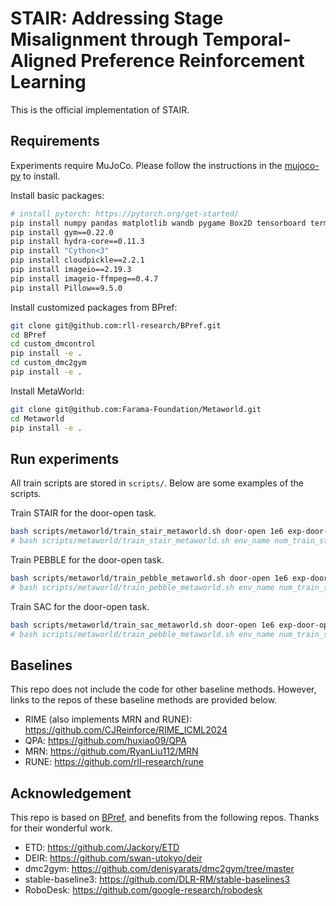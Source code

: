 # STAIR: Addressing Stage Misalignment through Temporal-Aligned Preference Reinforcement Learning

This is the official implementation of STAIR.

## Requirements

Experiments require MuJoCo. Please follow the instructions in the [mujoco-py](https://github.com/openai/mujoco-py) to install.

Install basic packages:

```bash
# install pytorch: https://pytorch.org/get-started/
pip install numpy pandas matplotlib wandb pygame Box2D tensorboard termcolor seaborn ipykernel IPython
pip install gym==0.22.0
pip install hydra-core==0.11.3
pip install "Cython<3"
pip install cloudpickle==2.2.1
pip install imageio==2.19.3
pip install imageio-ffmpeg==0.4.7
pip install Pillow==9.5.0
```

Install customized packages from BPref:

```bash
git clone git@github.com:rll-research/BPref.git
cd BPref
cd custom_dmcontrol
pip install -e .
cd custom_dmc2gym
pip install -e .
```

Install MetaWorld:

```bash
git clone git@github.com:Farama-Foundation/Metaworld.git
cd Metaworld
pip install -e .
```

## Run experiments

All train scripts are stored in `scripts/`. Below are some examples of the scripts. 

Train STAIR for the door-open task.
```bash
bash scripts/metaworld/train_stair_metaworld.sh door-open 1e6 exp-door-open cuda:0 123 5000 50
# bash scripts/metaworld/train_stair_metaworld.sh env_name num_train_steps group_name device seeds max_feedback reward_batch
```

Train PEBBLE for the door-open task.
```bash
bash scripts/metaworld/train_pebble_metaworld.sh door-open 1e6 exp-door-open cuda:0 123 5000 50
# bash scripts/metaworld/train_pebble_metaworld.sh env_name num_train_steps group_name device seeds max_feedback reward_batch
```

Train SAC for the door-open task.
```bash
bash scripts/metaworld/train_sac_metaworld.sh door-open 1e6 exp-door-open cuda:0 123
# bash scripts/metaworld/train_pebble_metaworld.sh env_name num_train_steps group_name device seeds
```

## Baselines

This repo does not include the code for other baseline methods. However, links to the repos of these baseline methods are provided below.
* RIME (also implements MRN and RUNE): https://github.com/CJReinforce/RIME_ICML2024
* QPA: https://github.com/huxiao09/QPA
* MRN: https://github.com/RyanLiu112/MRN
* RUNE: https://github.com/rll-research/rune

## Acknowledgement


This repo is based on [BPref](https://github.com/rll-research/BPref), and benefits from the following repos. Thanks for their wonderful work.
* ETD: https://github.com/Jackory/ETD
* DEIR: https://github.com/swan-utokyo/deir
* dmc2gym: https://github.com/denisyarats/dmc2gym/tree/master
* stable-baseline3: https://github.com/DLR-RM/stable-baselines3
* RoboDesk: https://github.com/google-research/robodesk


